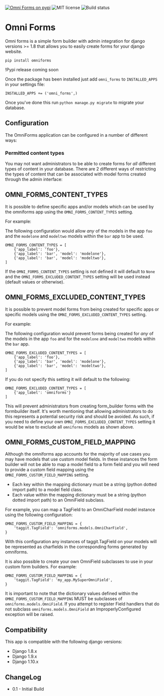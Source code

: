 [![Omni Forms on pypi](https://img.shields.io/badge/pypi-0.1.0-green.svg)](https://pypi.python.org/pypi/omniforms)
![MIT license](https://img.shields.io/badge/licence-MIT-blue.svg)
![Build status](https://travis-ci.org/omni-digital/omni-forms.svg?branch=master)

# Omni Forms

Omni forms is a simple form builder with admin integration for django versions >= 1.8 that allows you to easily create forms for your django website.

`pip install omniforms`

!Pypi release coming soon

Once the package has been installed just add `omni_forms` to `INSTALLED_APPS` in your settings file:

`INSTALLED_APPS += ('omni_forms',)`

Once you've done this run `python manage.py migrate` to migrate your database.

## Configuration

The OmniForms application can be configured in a number of different ways:

### Permitted content types

You may not want administrators to be able to create forms for _all_ different types of content in your database.  There are 2 different ways of restricting the types of content that can be associated with model forms created through the admin interface:


## OMNI_FORMS_CONTENT_TYPES

It is possible to define specific apps and/or models which can be used by the omniforms app using the `OMNI_FORMS_CONTENT_TYPES` setting.

For example:

The following configuration would allow _any_ of the models in the app `foo` and the `modelone` and `modeltwo` models within the `bar` app to be used.

```
OMNI_FORMS_CONTENT_TYPES = [
    {'app_label': 'foo'},
    {'app_label': 'bar', 'model': 'modelone'},
    {'app_label': 'bar', 'model': 'modeltwo'},
]
```

If the `OMNI_FORMS_CONTENT_TYPES` setting is not defined it will default to `None` and the `OMNI_FORMS_EXCLUDED_CONTENT_TYPES` setting will be used instead (default values or otherwise).


## OMNI_FORMS_EXCLUDED_CONTENT_TYPES

It is possible to prevent model forms from being created for specific apps or specific models using the `OMNI_FORMS_EXCLUDED_CONTENT_TYPES` setting.

For example:

The following configuration would prevent forms being created for _any_ of the models in the app `foo` and for the `modelone` and `modeltwo` models within the `bar` app.

```
OMNI_FORMS_EXCLUDED_CONTENT_TYPES = [
    {'app_label': 'foo'},
    {'app_label': 'bar', 'model': 'modelone'},
    {'app_label': 'bar', 'model': 'modeltwo'},
]
```

If you do not specify this setting it will default to the following:

```
OMNI_FORMS_EXCLUDED_CONTENT_TYPES = [
    {'app_label': 'omniforms'}
]
```

This will prevent administrators from creating form_builder forms with the formbuilder itself.
It's worth mentioning that allowing administrators to do this represents a potential security risk and should be avoided.
As such, if you need to define your own `OMNI_FORMS_EXCLUDED_CONTENT_TYPES` setting it would be wise to exclude all `omniforms` models as shown above.


## OMNI_FORMS_CUSTOM_FIELD_MAPPING

Although the omniforms app accounts for the majority of use cases you may have models that use custom model fields.  In these instances the form builder will not be able to map a model field to a form field and you will need to provide a custom field mapping using the `OMNI_FORMS_CUSTOM_FIELD_MAPPING` setting.

 - Each key within the mapping dictionary must be a string (python dotted import path) to a model field class.
 - Each value within the mapping dictionary must be a string (python dotted import path) to an OmniField subclass.

For example, you can map a TagField to an OmniCharField model instance using the following configuration:

```
OMNI_FORMS_CUSTOM_FIELD_MAPPING = {
    'taggit.TagField': 'omniforms.models.OmniCharField',
}
```

With this configuration any instances of taggit.TagField on your models will be represented as charfields in the corresponding forms generated by omniforms.

It is also possible to create your own OmniField subclasses to use in your custom form builders.  For example:

```
OMNI_FORMS_CUSTOM_FIELD_MAPPING = {
    'taggit.TagField': 'my_app.MySuperOmniField',
}
```

It is important to note that the dictionary values defined within the `OMNI_FORMS_CUSTOM_FIELD_MAPPING` MUST be subclasses of `omniforms.models.OmniField`.  If you attempt to register Field handlers that do not subclass `omniforms.models.OmniField` an ImproperlyConfigured exception will be raised.

## Compatibility

This app is compatible with the following django versions:

 - Django 1.8.x
 - Django 1.9.x
 - Django 1.10.x

## ChangeLog

 - 0.1 - Initial Build
